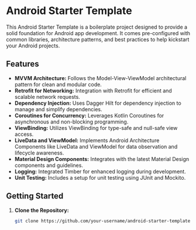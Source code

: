 # Android Starter Template

This Android Starter Template is a boilerplate project designed to provide a solid foundation for Android app development. It comes pre-configured with common libraries, architecture patterns, and best practices to help kickstart your Android projects.

## Features

- **MVVM Architecture:** Follows the Model-View-ViewModel architectural pattern for clean and modular code.
- **Retrofit for Networking:** Integration with Retrofit for efficient and scalable network requests.
- **Dependency Injection:** Uses Dagger Hilt for dependency injection to manage and simplify dependencies.
- **Coroutines for Concurrency:** Leverages Kotlin Coroutines for asynchronous and non-blocking programming.
- **ViewBinding:** Utilizes ViewBinding for type-safe and null-safe view access.
- **LiveData and ViewModel:** Implements Android Architecture Components like LiveData and ViewModel for data observation and lifecycle awareness.
- **Material Design Components:** Integrates with the latest Material Design components and guidelines.
- **Logging:** Integrated Timber for enhanced logging during development.
- **Unit Testing:** Includes a setup for unit testing using JUnit and Mockito.

## Getting Started

1. **Clone the Repository:**
   ```bash
   git clone https://github.com/your-username/android-starter-template.git
